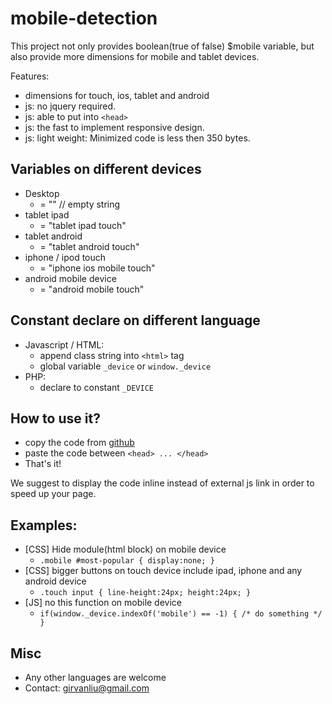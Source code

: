 mobile-detection
================

This project not only provides boolean(true of false) $mobile variable, but also provide more dimensions for mobile and tablet devices.

Features:
* dimensions for touch, ios, tablet and android
* js: no jquery required.
* js: able to put into `<head>`
* js: the fast to implement responsive design.
* js: light weight: Minimized code is less then 350 bytes.


Variables on different devices
----------------
* Desktop
   * = "" // empty string
* tablet ipad
   * = "tablet ipad touch"
* tablet android
   * = "tablet android touch"
* iphone / ipod touch
   * = "iphone ios mobile touch"
* android mobile device
   * = "android mobile touch"


Constant declare on different language
----------------
* Javascript / HTML:
   * append class string into `<html>` tag
   * global variable `_device` or `window._device`
* PHP:
   * declare to constant `_DEVICE`


How to use it?
----------------
* copy the code from [github](https://github.com/girvan/mobile-detection/blob/master/javascript/mobiledetection.min.html)
* paste the code between `<head> ... </head>`
* That's it!

We suggest to display the code inline instead of external js link in order to speed up your page.


Examples:
----------------
* [CSS] Hide module(html block) on mobile device
   * `.mobile #most-popular { display:none; }`
* [CSS] bigger buttons on touch device include ipad, iphone and any android device
   * `.touch input { line-height:24px; height:24px; }`
* [JS] no this function on mobile device
   * `if(window._device.indexOf('mobile') == -1)
      {
	  /* do something */
      }
   `
	  

Misc
----------------
* Any other languages are welcome
* Contact: girvanliu@gmail.com
